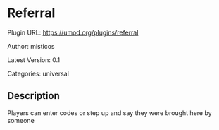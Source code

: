 # Referral

Plugin URL: https://umod.org/plugins/referral

Author: misticos

Latest Version: 0.1

Categories: universal

## Description

Players can enter codes or step up and say they were brought here by someone
